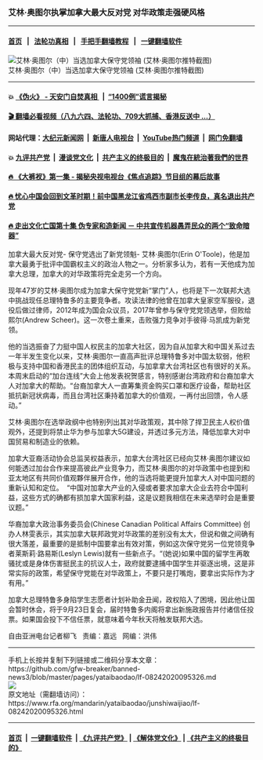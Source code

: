 ### 艾林·奥图尔执掌加拿大最大反对党   对华政策走强硬风格
------------------------

#### [首页](https://github.com/gfw-breaker/banned-news3/blob/master/README.md) &nbsp;&nbsp;|&nbsp;&nbsp; [法轮功真相](https://github.com/begood0513/basic/blob/master/README.md)  &nbsp;&nbsp;|&nbsp;&nbsp; [手把手翻墙教程](https://github.com/gfw-breaker/guides/wiki)  &nbsp;&nbsp;|&nbsp;&nbsp; [一键翻墙软件](https://github.com/gfw-breaker/nogfw/blob/master/README.md)  



<div id="headerimg">
 <img alt="艾林·奥图尔（中）当选加拿大保守党领袖  (艾林·奥图尔推特截图)" src="https://www.rfa.org/mandarin/yataibaodao/junshiwaijiao/lf-08242020095326.html/Erin.jpg/@@images/16bfb1b1-799d-423a-a424-306da4574a4a.jpeg" title="艾林·奥图尔（中）当选加拿大保守党领袖  (艾林·奥图尔推特截图)"/>
 <div id="headerimgcontents">
  <div id="headerimgcaption">
   <span>
    艾林·奥图尔（中）当选加拿大保守党领袖  (艾林·奥图尔推特截图)
   </span>
   <!-- zoomattribute -->
  </div>
  <!-- headerimgcaption -->
 </div>
 <!-- headerimagecontents -->
</div>

<hr/>


#### 💥 [《伪火》 - 天安门自焚真相 ](http://141.164.51.119:10000/videos/blog/weihuo.html)&nbsp; |&nbsp; [“1400例”谎言揭秘  ](http://141.164.51.119:10000/videos/blog/jiexi1400.html)

#### [ 🎬  翻墙必看视频（八九六四、法轮功、709大抓捕、香港反送中 ...）](https://github.com/gfw-breaker/links/blob/master/banned.md)

#### 网站代理：[大纪元新闻网](http://167.172.10.89:10080/gb/) &nbsp;|&nbsp; [新唐人电视台](http://167.172.10.89:8808/gb/)  &nbsp;|&nbsp; [YouTube热门频道](http://158.247.203.241/youtube.html) &nbsp;|&nbsp; [网门免翻墙](http://158.247.203.241:11000/show.aspx?name=ogHome)

#### 💥 [九评共产党](http://141.164.51.119:10000/videos/res/jiuping/)&nbsp; |&nbsp; [漫谈党文化](http://141.164.51.119:10000/videos/res/mtdwh/)&nbsp; |&nbsp; [共产主义的终极目的](http://141.164.51.119:10000/videos/res/zjmd/)&nbsp; |&nbsp; [魔鬼在統治著我們的世界](http://141.164.51.119:10000/videos/res/TheSpecter/)  

#### [ 🔥  《大裤衩》第一集 - 揭秘央视电视台《焦点追踪》节目组的幕后故事](http://141.164.51.119:10000/videos/news/../res/big-shorts/index.html)

#### [ 🔥  忧心中国会回到文革时期！前中国黑龙江省鸡西市副市长李传良，真名退出共产党](http://141.164.51.119:10000/videos/news/quit01.html)

#### [ 🔥  走出文化亡国第十集 伪专家和造新闻 － 中共宣传机器愚弄民众的两个“致命暗器”](http://141.164.51.119:10000/videos/news/../res/zcwhwg/index.html)

<div id="storytext">
 <div>
  <div class="slot_header">
  </div>
 </div>
 <p>
  加拿大最大反对党- 保守党选出了新党领魁- 艾林·奥图尔(Erin O'Toole)，他是加拿大最勇于批评中国霸权主义的政治人物之一。分析家多认为，若有一天他成为加拿大总理，加拿大的对华政策将完全走另一个方向。
 </p>
 <p>
  现年47岁的艾林·奥图尔成为加拿大保守党党新“掌门”人，也将是下一次联邦大选中挑战现任总理特鲁多的主要竞争者。攻读法律的他曾在加拿大皇家空军服役，退役后做过律师，2012年成为国会众议员，2017年曾参与保守党党领选举，但败给熙尔(Andrew Scheer)。这一次卷土重来，击败强力竞争对手彼得·马凯成为新党领。
 </p>
 <p>
  他的当选振奋了力挺中国人权民主的加拿大社区，因为自从加拿大和中国关系过去一年半发生变化以来，艾林·奥图尔一直高声批评总理特鲁多对中国太软弱，他积极与支持中国和香港民主的团体组织互动，与加拿拿大台湾社区也有很好的关系。本周末启动的“加台连线”大会上他发表祝贺感言，特别感谢台湾政府和台裔加拿大人对加拿大的帮助。“台裔加拿大人一直筹集资金购买口罩和医疗设备，帮助社区抵抗新冠状病毒，而且台湾社区秉持着加拿大的价值观，一再付出回馈，令人感动。”
 </p>
 <p>
 </p>
 <p>
 </p>
 <p>
  艾林·奥图尔在选举政纲中也特别列出其对华政策观，其中除了捍卫民主人权价值观外，还提到将禁止华为参与加拿大5G建设，并透过多元方法，降低加拿大对中国贸易和制造业的依赖。
 </p>
 <p>
  加拿大亚裔活动协会总监吴权益表示，加拿大台湾社区已经向艾林·奥图尔建议如何能透过加台合作来提高彼此产业竞争力，而艾林·奥图尔的对华政策中也提到和亚太地区有共同价值观夥伴展开合作，他的当选将能更提升加拿大人对中国问题的重新认知和定位。  “中国对加拿大产业的入侵或者要求加拿大企业去符合中国利益，这些方式的确都有损加拿大国家利益，这是议题我相信在未来选举时会是重要议题。”
 </p>
 <p>
  华裔加拿大政治事务委员会(Chinese Canadian Political Affairs Committee) 创办人林雯表示，其实加拿大联邦政党对华政策的差别没有太大，但说和做之间确有很大落差，最重要的是抵制中国要拿出有效对策，例如这次保守党另一位党领竞争者莱斯莉·路易斯(Leslyn Lewis)就有一些新点子。“(她说)如果中国的留学生再敢骚扰或是身体伤害挺民主的抗议人士，政府就要逮捕中国学生并驱逐出境，这是非常实际的政策，希望保守党能在对华政策上，不要只是打嘴炮，要拿出实际作为才有用。”
 </p>
 <p>
  加拿大总理特鲁多身陷学生志愿者计划补助金丑闻，政权陷入了困境，因此他让国会暂时休会，将于9月23日复会，届时特鲁多内阁将拿出新施政报告并付诸信任投票。如果国会投下不信任票，就意味着今年秋天将触发联邦大选。
 </p>
 <p>
 </p>
 <p>
  自由亚洲电台记者柳飞   责编：嘉远   网编：洪伟
 </p>
</div>

<hr/>
手机上长按并复制下列链接或二维码分享本文章：<br/>
https://github.com/gfw-breaker/banned-news3/blob/master/pages/yataibaodao/lf-08242020095326.md <br/>
<a href='https://github.com/gfw-breaker/banned-news3/blob/master/pages/yataibaodao/lf-08242020095326.md'><img src='https://github.com/gfw-breaker/banned-news3/blob/master/pages/yataibaodao/lf-08242020095326.md.png'/></a> <br/>
原文地址（需翻墙访问）：https://www.rfa.org/mandarin/yataibaodao/junshiwaijiao/lf-08242020095326.html


------------------------
#### [首页](https://github.com/gfw-breaker/banned-news3/blob/master/README.md) &nbsp;|&nbsp; [一键翻墙软件](https://github.com/gfw-breaker/nogfw/blob/master/README.md) &nbsp;| [《九评共产党》](https://github.com/gfw-breaker/9ping.md/blob/master/README.md#九评之一评共产党是什么) | [《解体党文化》](https://github.com/gfw-breaker/jtdwh.md/blob/master/README.md) | [《共产主义的终极目的》](https://github.com/gfw-breaker/gczydzjmd.md/blob/master/README.md)


<img src='http://gfw-breaker.win/banned-news3/pages/yataibaodao/lf-08242020095326.md' width='0px' height='0px'/>